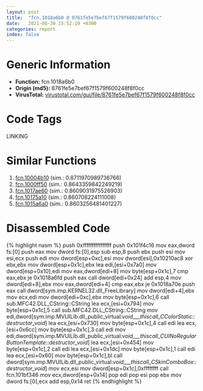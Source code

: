 ```yaml
---
layout: post
title:  "fcn.1018a6b0 @ 8761fe5e7bef67f1579f600248f8f0cc"
date:   2021-08-30 15:52:19 +0300
categories: report
index: false
---
```


# Generic Information
- **Function:** fcn.1018a6b0
- **Origin (md5):** 8761fe5e7bef67f1579f600248f8f0cc
- **VirusTotal:** [virustotal.com/gui/file/8761fe5e7bef67f1579f600248f8f0cc][virustotal_ref]

# Code Tags
<span class="tag" id="LINKING">LINKING</span>


# Similar Functions

1. [fcn.10004b10][similar_1_ref] (sim.: 0.8711970989736766)
2. [fcn.1000ff50][similar_2_ref] (sim.: 0.8643359842249219)
3. [fcn.1017ae60][similar_3_ref] (sim.: 0.8609031975526903)
4. [fcn.10175a10][similar_4_ref] (sim.: 0.860708224111008)
5. [fcn.1015a6a0][similar_5_ref] (sim.: 0.8603256481401227)


# Disassembled Code

{% highlight nasm %}
push 0xffffffffffffffff
push 0x101f4c16
mov eax,dword fs:[0]
push eax
mov dword fs:[0],esp
sub esp,8
push ebx
push esi
mov esi,ecx
push edi
mov dword[esp+0xc],esi
mov dword[esi],0x10210ac8
xor ebx,ebx
mov dword[esp+0x1c],ebx
lea edi,[esi+0x7a0]
mov dword[esp+0x10],edi
mov eax,dword[edi+8]
mov byte[esp+0x1c],7
cmp eax,ebx
je 0x1018a6fd
push eax
call dword[edi+0x24]
add esp,4
mov dword[edi+8],ebx
mov eax,dword[edi+4]
cmp eax,ebx
je 0x1018a70e
push eax
call dword[sym.imp.KERNEL32.dll_FreeLibrary]
mov dword[edi+4],ebx
mov ecx,edi
mov dword[edi+0xc],ebx
mov byte[esp+0x1c],6
call sub.MFC42.DLL_CString::CString
lea ecx,[esi+0x794]
mov byte[esp+0x1c],5
call sub.MFC42.DLL_CString::CString
mov edi,dword[sym.imp.MVUILib.dll_public_virtual:_void___thiscall_CColorStatic::destructor_void_]
lea ecx,[esi+0x730]
mov byte[esp+0x1c],4
call edi
lea ecx,[esi+0x6cc]
mov byte[esp+0x1c],3
call edi
mov edi,dword[sym.imp.MVUILib.dll_public_virtual:_void___thiscall_CUINoRegularButtonTemplate::destructor_void_]
lea ecx,[esi+0x454]
mov byte[esp+0x1c],2
call edi
lea ecx,[esi+0x1dc]
mov byte[esp+0x1c],1
call edi
lea ecx,[esi+0x60]
mov byte[esp+0x1c],bl
call dword[sym.imp.MVUILib.dll_public_virtual:_void___thiscall_CSkinComboBox::destructor_void_]
mov ecx,esi
mov dword[esp+0x1c],0xffffffff
call fcn.101bf346
mov ecx,dword[esp+0x14]
pop edi
pop esi
pop ebx
mov dword fs:[0],ecx
add esp,0x14
ret 
{% endhighlight %}


[similar_1_ref]: /report/fcn.10004b10@8761fe5e7bef67f1579f600248f8f0cc
[similar_2_ref]: /report/fcn.1000ff50@8761fe5e7bef67f1579f600248f8f0cc
[similar_3_ref]: /report/fcn.1017ae60@8761fe5e7bef67f1579f600248f8f0cc
[similar_4_ref]: /report/fcn.10175a10@8761fe5e7bef67f1579f600248f8f0cc
[similar_5_ref]: /report/fcn.1015a6a0@8761fe5e7bef67f1579f600248f8f0cc
[virustotal_ref]: https://www.virustotal.com/gui/file/8761fe5e7bef67f1579f600248f8f0cc